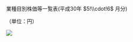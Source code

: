 業種目別株価等一覧表(平成30年 $5!\\cdot!6$ 月分)

（単位：円）

![](https://www.nta.go.jp/tmp/c23c5bfa-ecf3-4003-8f9e-2797f1725156/images/6e7ca0916fae09372ae9f403d8d6f8ed87870accc46db4a833ad52ffdcb906d1.jpg)